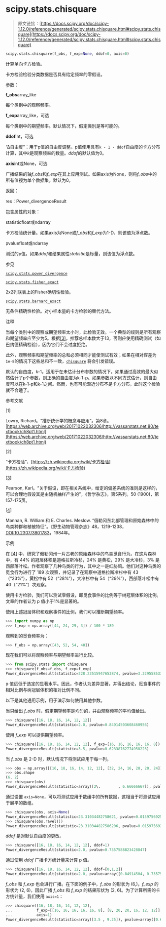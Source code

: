 # scipy.stats.chisquare

> 原文链接：[https://docs.scipy.org/doc/scipy-1.12.0/reference/generated/scipy.stats.chisquare.html#scipy.stats.chisquare](https://docs.scipy.org/doc/scipy-1.12.0/reference/generated/scipy.stats.chisquare.html#scipy.stats.chisquare)

```py
scipy.stats.chisquare(f_obs, f_exp=None, ddof=0, axis=0)
```

计算单向卡方检验。

卡方检验检验分类数据是否具有给定频率的零假设。

参数：

**f_obs**array_like

每个类别中的观察频率。

**f_exp**array_like，可选

每个类别中的期望频率。默认情况下，假定类别是等可能的。

**ddof**int，可选

“Δ自由度”：用于p值的自由度调整。p值使用具有`k - 1 - ddof`自由度的卡方分布计算，其中*k*是观察频率的数量。*ddof*的默认值为0。

**axis**int或None，可选

广播结果的轴*f_obs*和*f_exp*在其上应用测试。如果axis为None，则将*f_obs*中的所有值视为单个数据集。默认为0。

返回：

res：Power_divergenceResult

包含属性的对象：

statisticfloat或ndarray

卡方检验统计量。如果axis为None或*f_obs*和*f_exp*为1-D，则该值为浮点数。

pvaluefloat或ndarray

测试的p值。如果*ddof*和结果属性*statistic*是标量，则该值为浮点数。

参见

[`scipy.stats.power_divergence`](scipy.stats.power_divergence.html#scipy.stats.power_divergence "scipy.stats.power_divergence")

[`scipy.stats.fisher_exact`](scipy.stats.fisher_exact.html#scipy.stats.fisher_exact "scipy.stats.fisher_exact")

2x2列联表上的Fisher确切性检验。

[`scipy.stats.barnard_exact`](scipy.stats.barnard_exact.html#scipy.stats.barnard_exact "scipy.stats.barnard_exact")

无条件精确性检验。对小样本量的卡方检验的替代方法。

注释

当每个类别中的观察或期望频率太小时，此检验无效。一个典型的规则是所有观察和期望频率应至少为5。根据[[3]](#r81ecfb019d82-3)，推荐总样本数大于13，否则应使用精确测试（如巴纳德精确检验），因为它们不会过度拒绝。

此外，观察频率和期望频率的总和必须相同才能使测试有效；如果在相对容差为`1e-8`的情况下这些总和不一致，[`chisquare`](#scipy.stats.chisquare "scipy.stats.chisquare") 将会引发错误。

默认的自由度，k-1，适用于在未估计分布参数的情况下。如果通过高效的最大似然估计了p个参数，则正确的自由度为k-1-p。如果参数以不同方式估计，则自由度可以在k-1-p和k-1之间。然而，也有可能渐近分布不是卡方分布，此时这个检验就不合适了。

参考文献

[1]

Lowry, Richard。“推断统计学的概念与应用”。第8章。[https://web.archive.org/web/20171022032306/http://vassarstats.net:80/textbook/ch8pt1.html](https://web.archive.org/web/20171022032306/http://vassarstats.net:80/textbook/ch8pt1.html)

[2]

“卡方检验”，[https://zh.wikipedia.org/wiki/卡方检验](https://zh.wikipedia.org/wiki/卡方检验)

[[3](#id1)]

Pearson, Karl。“关于假设，即在相关系统中，给定的偏差系统的准则是这样的，可以合理地假设其是由随机抽样产生的”，《哲学杂志》。第5系列。50 (1900)，第157-175页。

[[4](#id6)]

Mannan, R. William 和 E. Charles. Meslow. “俄勒冈东北部管理和原始森林中的鸟类种群和植被特征”。《野生动物管理杂志》48，1219-1238，[DOI:10.2307/3801783](https://doi.org/10.2307/3801783)，1984年。

示例

在 [[4]](#r81ecfb019d82-4) 中，研究了俄勒冈州一片古老的原始森林中的鸟类觅食行为。在这片森林中，有 44% 的冠层体积是道格拉斯冷杉，24% 是黄松，29% 是大冷杉，3% 是西部落叶松。作者观察了几种鸟类的行为，其中之一是红胁䴓。他们对这种鸟类的觅食行为进行了 189 次观察，并记录了在观察中道格拉斯冷杉中有 43（“23%”），黄松中有 52（“28%”），大冷杉中有 54（“29%”），西部落叶松中有 40（“21%”）次观察。

使用卡方检验，我们可以测试零假设，即觅食事件的比例等于树冠层体积的比例。文章的作者认为 p 值小于1%是显著的。

使用上述冠层体积和观察事件的比例，我们可以推断期望频率。

```py
>>> import numpy as np
>>> f_exp = np.array([44, 24, 29, 3]) / 100 * 189 
```

观察到的觅食频率为：

```py
>>> f_obs = np.array([43, 52, 54, 40]) 
```

现在我们可以将观察频率与期望频率进行比较。

```py
>>> from scipy.stats import chisquare
>>> chisquare(f_obs=f_obs, f_exp=f_exp)
Power_divergenceResult(statistic=228.23515947653874, pvalue=3.3295585338846486e-49) 
```

p 值远低于选定的显著水平。因此，作者认为差异显著，并得出结论，觅食事件的相对比例与树冠层体积的相对比例不同。

以下是其他通用示例，用于演示如何使用其他参数。

当只给出 *f_obs* 时，假定期望频率是均匀的，并由观察频率的平均值给出。

```py
>>> chisquare([16, 18, 16, 14, 12, 12])
Power_divergenceResult(statistic=2.0, pvalue=0.84914503608460956) 
```

使用 *f_exp* 可以提供期望频率。

```py
>>> chisquare([16, 18, 16, 14, 12, 12], f_exp=[16, 16, 16, 16, 16, 8])
Power_divergenceResult(statistic=3.5, pvalue=0.62338762774958223) 
```

当 *f_obs* 是 2-D 时，默认情况下将测试应用于每一列。

```py
>>> obs = np.array([[16, 18, 16, 14, 12, 12], [32, 24, 16, 28, 20, 24]]).T
>>> obs.shape
(6, 2)
>>> chisquare(obs)
Power_divergenceResult(statistic=array([2\.        , 6.66666667]), pvalue=array([0.84914504, 0.24663415])) 
```

通过设置 `axis=None`，可以将测试应用于数组中的所有数据，这相当于将测试应用于展平的数组。

```py
>>> chisquare(obs, axis=None)
Power_divergenceResult(statistic=23.31034482758621, pvalue=0.015975692534127565)
>>> chisquare(obs.ravel())
Power_divergenceResult(statistic=23.310344827586206, pvalue=0.01597569253412758) 
```

*ddof* 是对默认自由度的更改。

```py
>>> chisquare([16, 18, 16, 14, 12, 12], ddof=1)
Power_divergenceResult(statistic=2.0, pvalue=0.7357588823428847) 
```

通过使用 *ddof* 广播卡方统计量来计算 p 值。

```py
>>> chisquare([16, 18, 16, 14, 12, 12], ddof=[0,1,2])
Power_divergenceResult(statistic=2.0, pvalue=array([0.84914504, 0.73575888, 0.5724067 ])) 
```

*f_obs* 和 *f_exp* 也会进行广播。在下面的例子中，*f_obs* 的形状为 (6,)，*f_exp* 的形状为 (2, 6)，因此广播 *f_obs* 和 *f_exp* 的结果形状为 (2, 6)。为了计算所需的卡方统计量，我们使用 `axis=1`：

```py
>>> chisquare([16, 18, 16, 14, 12, 12],
...           f_exp=[[16, 16, 16, 16, 16, 8], [8, 20, 20, 16, 12, 12]],
...           axis=1)
Power_divergenceResult(statistic=array([3.5 , 9.25]), pvalue=array([0.62338763, 0.09949846])) 
```
